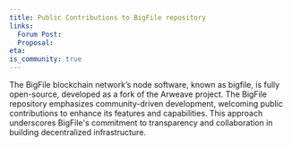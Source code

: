 ```yaml
---
title: Public Contributions to BigFile repository
links:
  Forum Post:
  Proposal:
eta:
is_community: true
---
```


The BigFile blockchain network’s node software, known as bigfile, is fully open-source, developed as a fork of the Arweave project. The BigFile repository emphasizes community-driven development, welcoming public contributions to enhance its features and capabilities. This approach underscores BigFile's commitment to transparency and collaboration in building decentralized infrastructure.